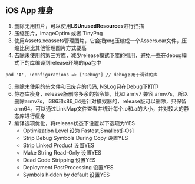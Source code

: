 ## iOS App 瘦身

1. 删除无用图片，可以使用**LSUnusedResources**进行扫描
2. 压缩图片，imageOptim 或者 TinyPng
3. 使用Assets.xcassets管理图片，它会把png压缩成一个Assers.car文件，压缩比例比其他管理图片方式要高
4. 去除未使用的第三方库，减少release模式下库的引用，避免一些在debug模式下的库编译到release环境的ipa包中
```
pod 'A', :configurations => ['Debug'] // debug下用于调试的库
```

5. 删除未使用的头文件和已废弃的代码, NSLog只在Debug下打印
6. 静态库瘦身，release版删除多余的指令集，比如 armv7 兼容 armv7s，所以删除armv7s，i386和x86_64是针对模拟器的，release版可以删除，只保留 arm64。可以通过LinkMap文件查看并统计每个.o和.a的大小，并对较大的静态库进行瘦身
7. 编译选项优化，将release状态下设置以下选项为YES
	- Optimization Level 设为 Fastest,Smallest[-Os]
	- Strip Debug Symbols During Copy 设置YES 
	- Strip Linked Product 设置YES 
	- Make String Read-Only 设置YES 
	- Dead Code Stripping 设置YES 
	- Deployment PostProcessing 设置YES 
	- Symbols hidden by default 设置YES 